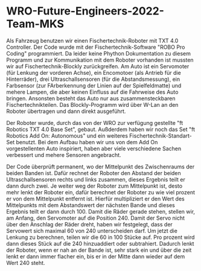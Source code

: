 # WRO-Future-Engineers-2022-Team-MKS

Als Fahrzeug benutzen wir einen Fischertechnik-Roboter mit TXT 4.0 Controller. Der Code wurde mit der Fischertechnik-Software "ROBO Pro Coding" programmiert. Da leider keine Phython Dokumentation zu diesem Programm und zur Kommunikation mit dem Roboter vorhanden ist mussten wir auf Fischertechnik-Blockly zurückgreifen.
Am Auto ist ein Servomoter (für Lenkung der vorderen Achse), ein Encomotoer (als Antrieb für die Hinterräder), drei Ultraschallsensoren (für die Abstandsmessung), ein Farbsensor (zur FArberkennung der Linien auf der Spielfeldmatte) und mehere Lampen, die aber keinen Einfluss auf die Fahrweise des Auto bringen. Ansonsten besteht das Auto nur aus zusammensteckbaren Fischertechnikteilen.
Das Blockly-Programm wird über W-Lan an den Roboter übertragen und dann direkt ausgeführt.

Der Roboter wurde, durch das von der WRO zur verfügung gestellte "ft Robotics TXT 4.0 Base Set", gebaut. Außderdem haben wir noch das Set "ft Robotics Add On: Autonomous" und ein weiteres Fischertechnik-Standart-Set benutzt. Bei dem Aufbau haben wir uns von dem Add On vorgestellenten Auto inspiriert, haben aber viele verschiedene Sachen verbessert und mehere Sensoren angebracht.

Der Code überprüft permanent, wo der Mittelpunkt des Zwischenraums der beiden Banden ist. Dafür rechnet der Roboter den Abstand der beiden Ultraschallsensoren rechts und links zusammen, dieses Ergebnis teilt er dann durch zwei.
Je weiter weg der Roboter zum Mittelpunkt ist, desto mehr lenkt der Roboter ein, dafür berechnet der Roboter zu wie viel prozent er von dem Mittelpunkt entfernt ist. Hierfür multipliziert er den Wert des Mittelpunkts mit dem Abstandswert der nächsten Bande und dieses Ergebnis teilt er dann durch 100.
Damit die Räder gerade stehen, stellen wir, am Anfang, den Servomoter auf die Position 240. Damit der Servo nicht über den Anschlag der Räder dreht, haben wir festgelegt, dass der Servowert sich maximal 60 von 240 unterscheiden darf. Um jetzt die Lenkung zu berechnen, teilen wir die 60 in 100 Stücke auf. Pro prozent wird dann dieses Stück auf die 240 hinzuaddiert oder subtrahiert. Dadurch lenkt der Roboter, wenn er nah an der Bande ist, sehr stark ein und über die zeit lenkt er dann immer flacher ein, bis er in der Mitte dann wieder auf dem Wert 240 steht.
